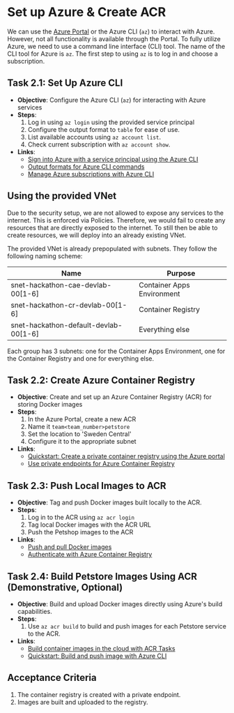 # Set up Azure & Create ACR

We can use the [Azure Portal](https://portal.azure.com) or the Azure CLI (`az`) to interact with Azure.
However, not all functionality is available through the Portal.
To fully utilize Azure, we need to use a command line interface (CLI) tool.
The name of the CLI tool for Azure is `az`.
The first step to using `az` is to log in and choose a subscription.

## Task 2.1: Set Up Azure CLI

- **Objective**: Configure the Azure CLI (`az`) for interacting with Azure services
- **Steps**:
    1. Log in using `az login` using the provided service principal
    2. Configure the output format to `table` for ease of use.
    3. List available accounts using `az account list`.
    4. Check current subscription with `az account show`.
- **Links**:
    - [Sign into Azure with a service principal using the Azure CLI](https://learn.microsoft.com/en-us/cli/azure/authenticate-azure-cli-service-principal)
    - [Output formats for Azure CLI commands](https://learn.microsoft.com/en-us/cli/azure/format-output-azure-cli?tabs=bash)
    - [Manage Azure subscriptions with Azure CLI](https://learn.microsoft.com/en-us/cli/azure/manage-azure-subscriptions-azure-cli?tabs=bash)

## Using the provided VNet
Due to the security setup, we are not allowed to expose any services to the internet.
This is enforced via Policies.
Therefore, we would fail to create any resources that are directly exposed to the internet.
To still then be able to create resources, we will deploy into an already existing VNet.

The provided VNet is already prepopulated with subnets.
They follow the following naming scheme:

| Name                                  | Purpose                    |
|---------------------------------------|----------------------------|
| snet-hackathon-cae-devlab-00[1-6]     | Container Apps Environment |
| snet-hackathon-cr-devlab-00[1-6]      | Container Registry         |
| snet-hackathon-default-devlab-00[1-6] | Everything else            |

Each group has 3 subnets: one for the Container Apps Environment, one for the Container Registry and
one for everything else.

## Task 2.2: Create Azure Container Registry

- **Objective**: Create and set up an Azure Container Registry (ACR) for storing Docker images
- **Steps**:
    1. In the Azure Portal, create a new ACR
    2. Name it `team<team_number>petstore`
    3. Set the location to 'Sweden Central'
    4. Configure it to the appropriate subnet
- **Links**:
    - [Quickstart: Create a private container registry using the Azure portal](https://learn.microsoft.com/en-us/azure/container-registry/container-registry-get-started-portal)
    - [Use private endpoints for Azure Container Registry](https://learn.microsoft.com/en-us/azure/container-registry/container-registry-private-link)

## Task 2.3: Push Local Images to ACR

- **Objective**: Tag and push Docker images built locally to the ACR.
- **Steps**:
    1. Log in to the ACR using `az acr login`
    2. Tag local Docker images with the ACR URL
    3. Push the Petshop images to the ACR
- **Links**:
    - [Push and pull Docker images](https://learn.microsoft.com/en-us/azure/container-registry/container-registry-get-started-docker-cli)
    - [Authenticate with Azure Container Registry](https://learn.microsoft.com/en-us/azure/container-registry/container-registry-authentication)

## Task 2.4: Build Petstore Images Using ACR (Demonstrative, Optional)

- **Objective**: Build and upload Docker images directly using Azure's build capabilities.
- **Steps**:
    1. Use `az acr build` to build and push images for each Petstore service to the ACR.
- **Links**:
    - [Build container images in the cloud with ACR Tasks](https://learn.microsoft.com/en-us/azure/container-registry/container-registry-tasks-overview)
    - [Quickstart: Build and push image with Azure CLI](https://learn.microsoft.com/en-us/azure/container-registry/container-registry-tutorial-quick-task)

## Acceptance Criteria

1. The container registry is created with a private endpoint.
2. Images are built and uploaded to the registry.
